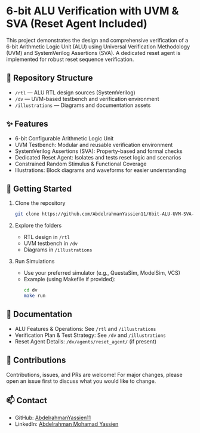 # 6-bit ALU Verification with UVM & SVA (Reset Agent Included)

This project demonstrates the design and comprehensive verification of a 6-bit Arithmetic Logic Unit (ALU) using Universal Verification Methodology (UVM) and SystemVerilog Assertions (SVA). A dedicated reset agent is implemented for robust reset sequence verification.

## 📁 Repository Structure

- `/rtl` — ALU RTL design sources (SystemVerilog)
- `/dv` — UVM-based testbench and verification environment
- `/illustrations` — Diagrams and documentation assets

## ✨ Features

- 6-bit Configurable Arithmetic Logic Unit
- UVM Testbench: Modular and reusable verification environment
- SystemVerilog Assertions (SVA): Property-based and formal checks
- Dedicated Reset Agent: Isolates and tests reset logic and scenarios
- Constrained Random Stimulus & Functional Coverage
- Illustrations: Block diagrams and waveforms for easier understanding

## 🚀 Getting Started

1. Clone the repository
   ```bash
   git clone https://github.com/AbdelrahmanYassien11/6bit-ALU-UVM-SVA-Verification.git
   ```

2. Explore the folders
   - RTL design in `/rtl`
   - UVM testbench in `/dv`
   - Diagrams in `/illustrations`

3. Run Simulations
   - Use your preferred simulator (e.g., QuestaSim, ModelSim, VCS)
   - Example (using Makefile if provided):
     ```bash
     cd dv
     make run
     ```

## 📝 Documentation

- ALU Features & Operations: See `/rtl` and `/illustrations`
- Verification Plan & Test Strategy: See `/dv` and `/illustrations`
- Reset Agent Details: `/dv/agents/reset_agent/` (if present)

## 🤝 Contributions

Contributions, issues, and PRs are welcome! For major changes, please open an issue first to discuss what you would like to change.

## 📫 Contact

- GitHub: [AbdelrahmanYassien11](https://github.com/AbdelrahmanYassien11)
- LinkedIn: [Abdelrahman Mohamad Yassien](https://www.linkedin.com/in/abdelrahman-mohamad-yassien)
